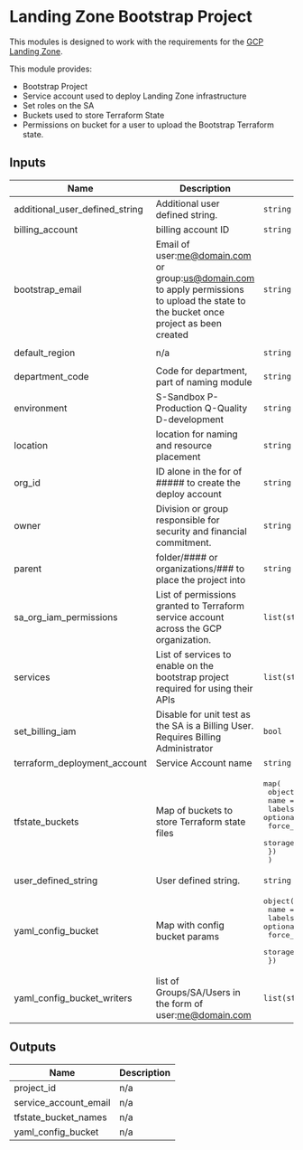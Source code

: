 # Landing Zone Bootstrap Project
This modules is designed to work with the requirements for the [GCP Landing
Zone](https://bitbucket.org/sourcedgroup/gcp-foundations-live-infra). 

This module provides:
- Bootstrap Project
- Service account used to deploy Landing Zone infrastructure
- Set roles on the SA
- Buckets used to store Terraform State
- Permissions on bucket for a user to upload the Bootstrap Terraform state.

<!-- BEGINNING OF PRE-COMMIT-TERRAFORM DOCS HOOK -->
## Inputs

| Name | Description | Type | Default | Required |
|------|-------------|------|---------|:--------:|
| additional\_user\_defined\_string | Additional user defined string. | `string` | `""` | no |
| billing\_account | billing account ID | `string` | n/a | yes |
| bootstrap\_email | Email of user:me@domain.com or group:us@domain.com to apply permissions to upload the state to the bucket once project as been created | `string` | n/a | yes |
| default\_region | n/a | `string` | `"northamerica-northeast1"` | no |
| department\_code | Code for department, part of naming module | `string` | n/a | yes |
| environment | S-Sandbox P-Production Q-Quality D-development | `string` | n/a | yes |
| location | location for naming and resource placement | `string` | `"northamerica-northeast1"` | no |
| org\_id | ID alone in the for of ##### to create the deploy account | `string` | n/a | yes |
| owner | Division or group responsible for security and financial commitment. | `string` | n/a | yes |
| parent | folder/#### or organizations/### to place the project into | `string` | n/a | yes |
| sa\_org\_iam\_permissions | List of permissions granted to Terraform service account across the GCP organization. | `list(string)` | `[]` | no |
| services | List of services to enable on the bootstrap project required for using their APIs | `list(string)` | n/a | yes |
| set\_billing\_iam | Disable for unit test as the SA is a Billing User. Requires Billing Administrator | `bool` | `true` | no |
| terraform\_deployment\_account | Service Account name | `string` | n/a | yes |
| tfstate\_buckets | Map of buckets to store Terraform state files | <pre>map(<br>    object({<br>      name          = string,<br>      labels        = optional(map(string)),<br>      force_destroy = optional(bool),<br>      storage_class = optional(string),<br>    })<br>  )</pre> | n/a | yes |
| user\_defined\_string | User defined string. | `string` | n/a | yes |
| yaml\_config\_bucket | Map with config bucket params | <pre>object({<br>    name          = string,<br>    labels        = optional(map(string)),<br>    force_destroy = optional(bool),<br>    storage_class = optional(string),<br>  })</pre> | n/a | yes |
| yaml\_config\_bucket\_writers | list of Groups/SA/Users in the form of user:me@domain.com | `list(string)` | `[]` | no |

## Outputs

| Name | Description |
|------|-------------|
| project\_id | n/a |
| service\_account\_email | n/a |
| tfstate\_bucket\_names | n/a |
| yaml\_config\_bucket | n/a |

<!-- END OF PRE-COMMIT-TERRAFORM DOCS HOOK -->